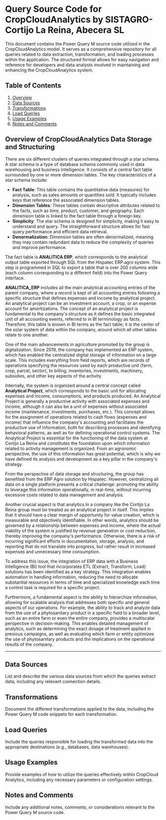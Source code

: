 # Query Source Code for CropCloudAnalytics by SISTAGRO-Cortijo La Reina, Abecera SL

This document contains the Power Query M source code utilized in the CropCloudAnalytics model. It serves as a comprehensive repository for all queries related to data extraction, transformation, and loading processes within the application. The structured format allows for easy navigation and reference for developers and data analysts involved in maintaining and enhancing the CropCloudAnalytics system.

## Table of Contents
1. [Overview](#overview)
2. [Data Sources](#data-sources)
3. [Transformations](#transformations)
4. [Load Queries](#load-queries)
5. [Usage Examples](#usage-examples)
6. [Notes and Comments](#notes-and-comments)

## Overview of CropCloudAnalytics Data Storage and Structuring

There are six different clusters of queries integrated through a star schema. A star schema is a type of database schema commonly used in data warehousing and business intelligence. It consists of a central fact table surrounded by one or more dimension tables. The key characteristics of a star schema include:

- **Fact Table**: This table contains the quantitative data (measures) for analysis, such as sales amounts or quantities sold. It typically includes keys that reference the associated dimension tables.
- **Dimension Tables**: These tables contain descriptive attributes related to the facts, such as time, product, customer, and geography. Each dimension table is linked to the fact table through a foreign key.
- **Simplicity**: The star schema is designed for simplicity, making it easy to understand and query. The straightforward structure allows for fast query performance and efficient data retrieval.
- **Denormalization**: Dimension tables are often denormalized, meaning they may contain redundant data to reduce the complexity of queries and improve performance.

The fact table is **ANALITICA ERP**, which corresponds to the analytical output table exported through SQL from the Hispatec ERP.agro system. This step is programmed in SQL to export a table that is over 200 columns wide (each column corresponding to a different field) into the Power Query interface.

**ANALITICA_ERP** includes all the main analytical accounting entries of the parent company, where a record is kept of all accounting entries following a specific structure that defines expenses and income by analytical project. An analytical project can be an investment account, a crop, or an expense account for amortizations. The concept of an analytical project is fundamental to the company's structure as it defines the basic integrated unit of all accounting events, referred to in BI terminology as facts. Therefore, this table is known in BI terms as the fact table; it is the center of the solar system of data within the company, around which all other tables relate to one another.

One of the main advancements in agriculture promoted by the group is digitalization. Since 2019, the company has implemented an ERP system, which has enabled the centralized digital storage of information on a large scale. This includes everything from field reports, which are records of operations specifying the resources used by each productive unit (farm, crop, parcel, sector), to billing, inventories, investments, machinery, subsidies, and other key aspects of the activity.

Internally, the system is organized around a central concept called **Analytical Project**, which corresponds to the basic unit for allocating expenses and income, consumptions, and products produced. An Analytical Project is generally a productive activity with associated expenses and income, although it can also be a unit of expenses without associated income (maintenance, investments, purchases, etc.). This concept allows for the assignment of operations related to cash flows (expenses and income) that influence the company's accounting and facilitates the productive use of information, both for describing processes and identifying behavioral patterns, as well as for defining operational control systems. The Analytical Project is essential for the functioning of the data system at Cortijo La Reina and constitutes the foundation upon which information related to activity management is organized. From an agronomic perspective, the use of this information has great potential, which is why we have defined its analysis and development as a key pillar in the company's strategy.

From the perspective of data storage and structuring, the group has benefited from the ERP Agro solution by Hispatec. However, centralizing all data on a single platform presents a critical challenge: promoting the ability to leverage this information operationally, in real-time, without incurring excessive costs related to data management and analysis.

Another crucial aspect is that analytics in a company like the Cortijo La Reina group must be treated as an analytical project in itself. This implies that it should have a clear margin of opportunity for value creation, which is measurable and objectively identifiable. In other words, analytics should be governed by a relationship between expenses and income, where the actual viability of the system is justified by revenue generation or cost reduction, thereby improving the company's performance. Otherwise, there is a risk of incurring significant efforts in documentation, storage, analysis, and reporting that do not translate into progress, but rather result in increased expenses and unnecessary time consumption.

To address this issue, the integration of ERP data with a Business Intelligence (BI) tool that incorporates ETL (Extract, Transform, Load) solutions has been identified as a key strategy. This integration enables automation in handling information, reducing the need to allocate substantial resources in terms of time and specialized knowledge each time a control task is required for a specific project.

Furthermore, a fundamental aspect is the ability to hierarchize information, allowing for scalable analysis that addresses both specific and general aspects of our operations. For example, the ability to track and analyze data from the use of a phytosanitary product in a specific field to a broader level, such as an entire farm or even the entire company, provides a multiscalar perspective in decision-making. This enables detailed management of analytics, such as determining the exact dosage of treatment applied in previous campaigns, as well as evaluating which farm or entity optimizes the use of phytosanitary products and the implications on the operational results of the company.





----


## Data Sources
List and describe the various data sources from which the queries extract data, including any relevant connection details.

## Transformations
Document the different transformations applied to the data, including the Power Query M code snippets for each transformation.

## Load Queries
Include the queries responsible for loading the transformed data into the appropriate destinations (e.g., databases, data warehouses).

## Usage Examples
Provide examples of how to utilize the queries effectively within CropCloud Analytics, including any necessary parameters or configuration settings.

## Notes and Comments
Include any additional notes, comments, or considerations relevant to the Power Query M source code.


